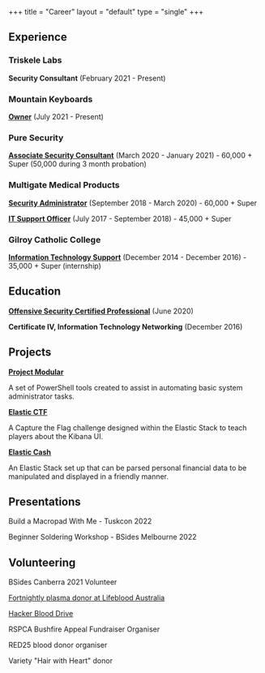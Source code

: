 +++
title = "Career"
layout = "default"
type = "single"
+++

## Experience

### Triskele Labs

**Security Consultant**
(February 2021 - Present)

### Mountain Keyboards

[**Owner**](https://mountainkeyboards.com/)
(July 2021 - Present)

### Pure Security

[**Associate Security Consultant**](../posts/career/puresecurity)
(March 2020 - January 2021) - 60,000 + Super (50,000 during 3 month probation)


### Multigate Medical Products

[**Security Administrator**](../posts/career/multigate)
(September 2018 - March 2020) - 60,000 + Super

[**IT Support Officer**](../posts/career/multigate)
(July 2017 - September 2018) - 45,000 + Super

### Gilroy Catholic College 

[**Information Technology Support**](../posts/career/gilroy)
(December 2014 - December 2016) - 35,000 + Super (internship)


## Education

[**Offensive Security Certified Professional**](../posts/tech/oscp)
(June 2020)

**Certificate IV, Information Technology Networking**
(December 2016)


## Projects

[**Project Modular**](../posts/tech/projectmodular)

A set of PowerShell tools created to assist in automating basic system administrator tasks.

[**Elastic CTF**](../posts/tech/elastic-ctf-a2f4ee2043f5426e9233a5b318796535)

A Capture the Flag challenge designed within the Elastic Stack to teach players about the Kibana UI.

[**Elastic Cash**](../posts/finance/elastic-cash-tracking-finances-in-the-elastic-st-963d8f2810554c15a7f88b1121ab27f4)

An Elastic Stack set up that can be parsed personal financial data to be manipulated and displayed in a friendly manner.

## Presentations

Build a Macropad With Me - Tuskcon 2022

Beginner Soldering Workshop - BSides Melbourne 2022

## Volunteering

BSides Canberra 2021 Volunteer

[Fortnightly plasma donor at Lifeblood Australia](../posts/donating-blood-c37fcd7e4b17438db3ce3defef327e1b)

[Hacker Blood Drive](https://hackerblooddrive.com)

RSPCA Bushfire Appeal Fundraiser Organiser

RED25 blood donor organiser

Variety "Hair with Heart" donor
